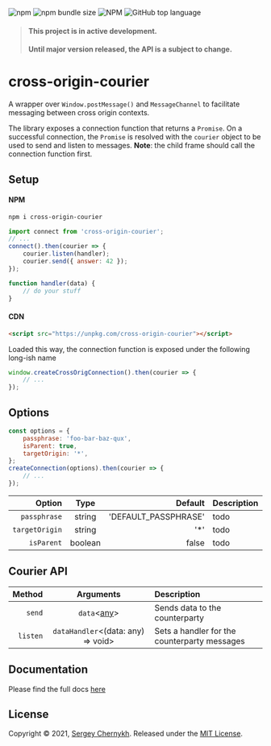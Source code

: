 ![npm](https://img.shields.io/npm/v/cross-origin-courier)
![npm bundle size](https://img.shields.io/bundlephobia/minzip/cross-origin-courier)
![NPM](https://img.shields.io/npm/l/cross-origin-courier)
![GitHub top language](https://img.shields.io/github/languages/top/serglider/CrossOriginCourier)

> #### This project is in active development.
>
> #### Until major version released, the API is a subject to change.

# cross-origin-courier

A wrapper over `Window.postMessage()` and `MessageChannel` to facilitate messaging between cross origin contexts.

The library exposes a connection function that returns a `Promise`. On a successful connection, the `Promise` is resolved with the `courier` object to be used to send and listen to messages. **Note**: the child frame should call the connection function first.

## Setup

#### NPM

```bash
npm i cross-origin-courier
```

```js
import connect from 'cross-origin-courier';
// ...
connect().then(courier => {
    courier.listen(handler);
    courier.send({ answer: 42 });
});

function handler(data) {
    // do your stuff
}
```

#### CDN

```html
<script src="https://unpkg.com/cross-origin-courier"></script>
```

Loaded this way, the connection function is exposed under the following long-ish name

```js
window.createCrossOrigConnection().then(courier => {
    // ...
});
```

## Options

```js
const options = {
    passphrase: 'foo-bar-baz-qux',
    isParent: true,
    targetOrigin: '*',
};
createConnection(options).then(courier => {
    // ...
});
```

|         Option |  Type   |              Default | Description |
| -------------: | :-----: | -------------------: | :---------- |
|   `passphrase` | string  | 'DEFAULT_PASSPHRASE' | todo        |
| `targetOrigin` | string  |                 '\*' | todo        |
|     `isParent` | boolean |                false | todo        |

## Courier API

|   Method |                 Arguments                 | Description                                  |
| -------: | :---------------------------------------: | :------------------------------------------- |
|   `send` | `data`<[any][structured_clone_algorithm]> | Sends data to the counterparty               |
| `listen` |    `dataHandler`<(data: any) => void>     | Sets a handler for the counterparty messages |

[structured_clone_algorithm]: https://developer.mozilla.org/en-US/docs/Web/API/Web_Workers_API/Structured_clone_algorithm

## Documentation

Please find the full docs [here](https://serglider.github.io/CrossOriginCourier/)

## License

Copyright © 2021, [Sergey Chernykh](https://github.com/serglider). Released under the [MIT License](LICENSE).
